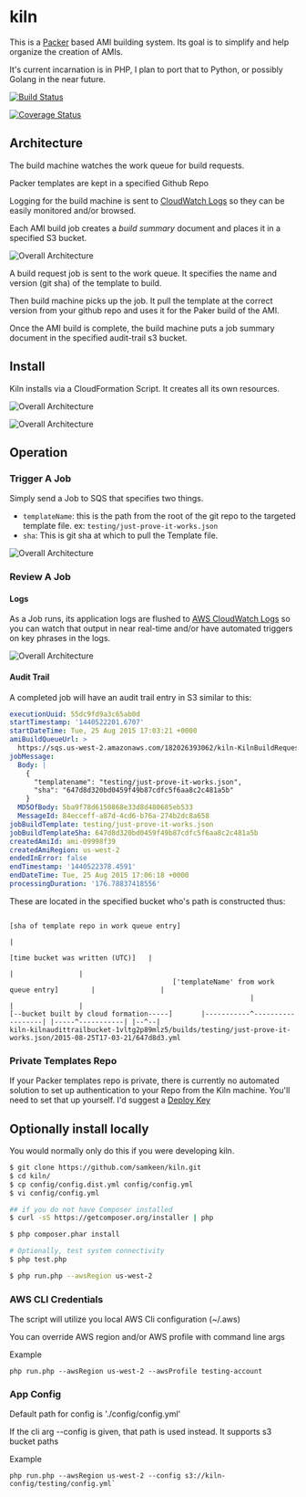 # kiln

This is a [Packer](https://www.packer.io/) based AMI building system.  Its goal is to simplify and help organize the creation of AMIs.

It's current incarnation is in PHP, I plan to port that to Python, or possibly Golang in the near future.

[![Build Status](https://travis-ci.org/samkeen/kiln.svg?branch=master)](https://travis-ci.org/samkeen/kiln)

[![Coverage Status](https://coveralls.io/repos/samkeen/kiln/badge.svg?branch=master&service=github)](https://coveralls.io/github/samkeen/kiln?branch=master)

## Architecture

The build machine watches the work queue for build requests.  

Packer templates are kept in a specified Github Repo

Logging for the build machine is sent to [CloudWatch Logs](https://aws.amazon.com/about-aws/whats-new/2014/07/10/introducing-amazon-cloudwatch-logs/) so they can be easily monitored and/or browsed.

Each AMI build job creates a *build summary* document and places it in a specified S3 bucket.

![Overall Architecture](https://raw.githubusercontent.com/samkeen/kiln/master/docs/SeederArchitecture.png)

A build request job is sent to the work queue.  It specifies the name and version (git sha) of the template to build.

Then build machine picks up the job.  It pull the template at the correct version from your github repo and uses it for the Paker build of the AMI.

Once the AMI build is complete, the build machine puts a job summary document in the specified audit-trail s3 bucket.


## Install

Kiln installs via a CloudFormation Script.  It creates all its own resources.

![Overall Architecture](https://raw.githubusercontent.com/samkeen/kiln/master/docs/cf-template-config-screen.png)

![Overall Architecture](https://raw.githubusercontent.com/samkeen/kiln/master/docs/cf-template-complete-screen.png)

## Operation

### Trigger A Job

Simply send a Job to SQS that specifies two things.

* `templateName`: this is the path from the root of the git repo to the targeted template file.  ex: `testing/just-prove-it-works.json` 
* `sha`:  This is git sha at which to pull the Template file. 
 
![Overall Architecture](https://raw.githubusercontent.com/samkeen/kiln/master/docs/SQS-send-test-message.png)

### Review A Job

#### Logs

As a Job runs, its application logs are flushed to 
[AWS CloudWatch Logs](http://docs.aws.amazon.com/AmazonCloudWatch/latest/DeveloperGuide/WhatIsCloudWatchLogs.html) 
so you can watch that output in near real-time and/or have automated triggers on key phrases in the logs.

![Overall Architecture](https://raw.githubusercontent.com/samkeen/kiln/master/docs/cloudwatch-logs-output.png)

#### Audit Trail

A completed job will have an audit trail entry in S3 similar to this:

```yaml
executionUuid: 55dc9fd9a3c65ab0d
startTimestamp: '1440522201.6707'
startDateTime: Tue, 25 Aug 2015 17:03:21 +0000
amiBuildQueueUrl: >
  https://sqs.us-west-2.amazonaws.com/182026393062/kiln-KilnBuildRequestQueue-10R0TG7QZGGUI
jobMessage:
  Body: |
    {
      "templatename": "testing/just-prove-it-works.json",
      "sha": "647d8d320bd0459f49b87cdfc5f6aa8c2c481a5b"
    }
  MD5OfBody: 5ba9f78d6150868e33d8d480685eb533
  MessageId: 84ecceff-a87d-4cd6-b76a-274b2dc8a658
jobBuildTemplate: testing/just-prove-it-works.json
jobBuildTemplateSha: 647d8d320bd0459f49b87cdfc5f6aa8c2c481a5b
createdAmiId: ami-09998f39
createdAmiRegion: us-west-2
endedInError: false
endTimestamp: '1440522378.4591'
endDateTime: Tue, 25 Aug 2015 17:06:18 +0000
processingDuration: '176.78837418556'
```

These are located in the specified bucket who's path is constructed thus:

```
                                                                    [sha of template repo in work queue entry]           
                                                                                                       |
                                                                     [time bucket was written (UTC)]   |
                                                                                      |                |
                                        ['templateName' from work queue entry]        |                |
                                                           |                          |                |
[--bucket built by cloud formation-----]       |-----------^------------------| |-----^-----------| |--^--|
kiln-kilnaudittrailbucket-1vltg2p89mlz5/builds/testing/just-prove-it-works.json/2015-08-25T17-03-21/647d8d3.yml                                                                                 
```

### Private Templates Repo

If your Packer templates repo is private, there is currently no automated solution to set up authentication 
to your Repo from the Kiln machine. You'll need to set that up yourself.  I'd suggest a 
[Deploy Key](https://developer.github.com/guides/managing-deploy-keys/#deploy-keys)

## Optionally install locally

You would normally only do this if you were developing kiln.

```bash
$ git clone https://github.com/samkeen/kiln.git
$ cd kiln/
$ cp config/config.dist.yml config/config.yml
$ vi config/config.yml

## if you do not have Composer installed
$ curl -sS https://getcomposer.org/installer | php

$ php composer.phar install

# Optionally, test system connectivity
$ php test.php

$ php run.php --awsRegion us-west-2

```

### AWS CLI Credentials

The script will utilize you local AWS Cli configuration (~/.aws)

You can override AWS region and/or AWS profile with command line args

Example

```
php run.php --awsRegion us-west-2 --awsProfile testing-account
```

### App Config

Default path for config is './config/config.yml'

If the cli arg --config is given, that path is used instead.  It supports s3 bucket paths

Example

```
php run.php --awsRegion us-west-2 --config s3://kiln-config/testing/config.yml`
```




